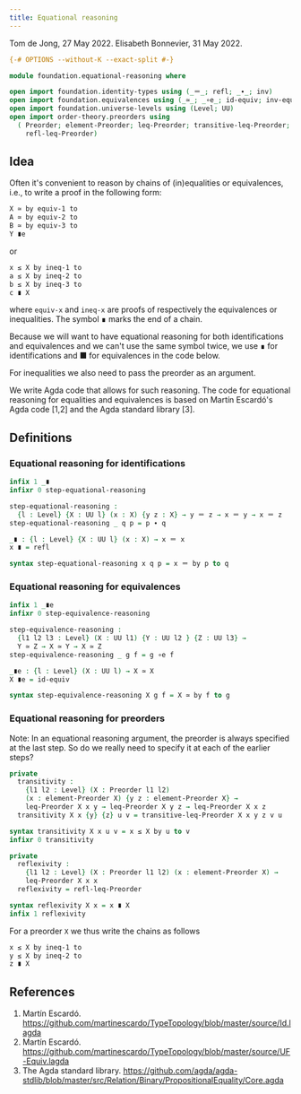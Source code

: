 ```yaml
---
title: Equational reasoning
---
```


Tom de Jong, 27 May 2022.
Elisabeth Bonnevier, 31 May 2022.

```agda
{-# OPTIONS --without-K --exact-split #-}

module foundation.equational-reasoning where

open import foundation.identity-types using (_＝_; refl; _∙_; inv)
open import foundation.equivalences using (_≃_; _∘e_; id-equiv; inv-equiv)
open import foundation.universe-levels using (Level; UU)
open import order-theory.preorders using
  ( Preorder; element-Preorder; leq-Preorder; transitive-leq-Preorder;
    refl-leq-Preorder)
```

## Idea

Often it's convenient to reason by chains of (in)equalities or equivalences,
i.e., to write a proof in the following form:

```md
X ≃ by equiv-1 to
A ≃ by equiv-2 to
B ≃ by equiv-3 to
Y ∎e
```

or
```md
x ≤ X by ineq-1 to
a ≤ X by ineq-2 to
b ≤ X by ineq-3 to
c ∎ X
```

where `equiv-x` and `ineq-x` are proofs of respectively the equivalences or
inequalities. The symbol ∎ marks the end of a chain.

Because we will want to have equational reasoning for both identifications and
equivalences and we can't use the same symbol twice, we use ∎ for
identifications and ■ for equivalences in the code below.

For inequalities we also need to pass the preorder as an argument.

We write Agda code that allows for such reasoning. The code for equational
reasoning for equalities and equivalences is based on Martín Escardó's Agda code
[1,2] and the Agda standard library [3].


## Definitions

### Equational reasoning for identifications

```agda
infix 1 _∎
infixr 0 step-equational-reasoning

step-equational-reasoning :
  {l : Level} {X : UU l} (x : X) {y z : X} → y ＝ z → x ＝ y → x ＝ z
step-equational-reasoning _ q p = p ∙ q

_∎ : {l : Level} {X : UU l} (x : X) → x ＝ x
x ∎ = refl

syntax step-equational-reasoning x q p = x ＝ by p to q
```

### Equational reasoning for equivalences

```agda
infix 1 _∎e
infixr 0 step-equivalence-reasoning

step-equivalence-reasoning :
  {l1 l2 l3 : Level} (X : UU l1) {Y : UU l2 } {Z : UU l3} →
  Y ≃ Z → X ≃ Y → X ≃ Z
step-equivalence-reasoning _ g f = g ∘e f

_∎e : {l : Level} (X : UU l) → X ≃ X
X ∎e = id-equiv

syntax step-equivalence-reasoning X g f = X ≃ by f to g
```

### Equational reasoning for preorders

Note: In an equational reasoning argument, the preorder is always specified at the last step. So do we really need to specify it at each of the earlier steps?

```agda
private
  transitivity :
    {l1 l2 : Level} (X : Preorder l1 l2)
    (x : element-Preorder X) {y z : element-Preorder X} →
    leq-Preorder X x y → leq-Preorder X y z → leq-Preorder X x z
  transitivity X x {y} {z} u v = transitive-leq-Preorder X x y z v u

syntax transitivity X x u v = x ≤ X by u to v
infixr 0 transitivity

private
  reflexivity :
    {l1 l2 : Level} (X : Preorder l1 l2) (x : element-Preorder X) →
    leq-Preorder X x x
  reflexivity = refl-leq-Preorder

syntax reflexivity X x = x ∎ X
infix 1 reflexivity
```

For a preorder `X` we thus write the chains as follows

```md
x ≤ X by ineq-1 to
y ≤ X by ineq-2 to
z ∎ X
```

## References

1. Martín Escardó. https://github.com/martinescardo/TypeTopology/blob/master/source/Id.lagda
2. Martín Escardó. https://github.com/martinescardo/TypeTopology/blob/master/source/UF-Equiv.lagda
3. The Agda standard library. https://github.com/agda/agda-stdlib/blob/master/src/Relation/Binary/PropositionalEquality/Core.agda
